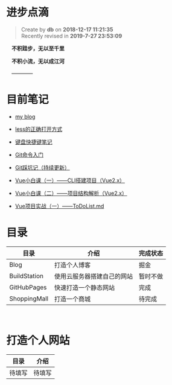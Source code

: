 进步点滴
===
 
> Create by **db** on **2018-12-17 11:21:35**  
> Recently revised in **2019-7-27 23:53:09**

&emsp;**不积跬步，无以至千里**

&emsp;**不积小流，无以成江河**

&emsp;————

# 目前笔记

* [my blog](https://github.com/danygitgit)

* [less的正确打开方式](https://github.com/danygitgit/document-library/blob/master/Less-library/Less%E7%9A%84%E6%AD%A3%E7%A1%AE%E6%89%93%E5%BC%80%E6%96%B9%E5%BC%8F%20.md)

* [键盘快捷键笔记](https://github.com/danygitgit/document-library/blob/master/other-library/%E9%94%AE%E7%9B%98%E5%BF%AB%E6%8D%B7%E9%94%AE%E7%AC%94%E8%AE%B0.md)

* [Git命令入门](https://github.com/danygitgit/document-library/blob/master/other-library/Git%E7%AC%94%E8%AE%B0/Git%E5%91%BD%E4%BB%A4%E5%85%A5%E9%97%A8.md)

* [Git踩坑记（持续更新）](https://github.com/danygitgit/document-library/blob/master/other-library/Git%E7%AC%94%E8%AE%B0/Git%E8%B8%A9%E5%9D%91%E8%AE%B0%EF%BC%88%E6%8C%81%E7%BB%AD%E6%9B%B4%E6%96%B0%EF%BC%89.md)

* [Vue小白课（一）——CLI搭建项目（Vue2.x）](https://github.com/danygitgit/document-library/blob/master/JavaScript-library/Vue/Vue%E5%B0%8F%E7%99%BD%E8%AF%BE%EF%BC%88%E4%B8%80%EF%BC%89%E2%80%94%E2%80%94CLI%E6%90%AD%E5%BB%BA%E9%A1%B9%E7%9B%AE%EF%BC%88Vue2.x%EF%BC%89.md)

* [Vue小白课（二）——项目结构解析（Vue2.x）](https://github.com/danygitgit/document-library/blob/master/JavaScript-library/Vue/Vue%E5%B0%8F%E7%99%BD%E8%AF%BE%EF%BC%88%E4%BA%8C%EF%BC%89%E2%80%94%E2%80%94%E9%A1%B9%E7%9B%AE%E7%BB%93%E6%9E%84%E8%A7%A3%E6%9E%90%EF%BC%88Vue2.x%EF%BC%89.md)

* [Vue项目实战（一）——ToDoList.md](https://github.com/danygitgit/document-library/blob/master/JavaScript-library/Vue/Vue%E9%A1%B9%E7%9B%AE%E5%AE%9E%E6%88%98%EF%BC%88%E4%B8%80%EF%BC%89%E2%80%94%E2%80%94ToDoList.md)


# 目录

| 目录         | 介绍                       |完成状态|
| ------------ | -------------------------- |---|
| Blog         | 打造个人博客               |掘金|
| BuildStation | 使用云服务器搭建自己的网站 |暂时不做|
| GitHubPages  | 快速打造一个静态网站       |完成|
| ShoppingMall | 打造一个商城               |待完成|

<br>

# 打造个人网站

| 目录    |  介绍  |
| ------ | -------|
| 待填写 |  待填写  |

